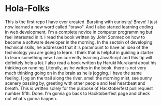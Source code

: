 # Hola-Folks
This is the first repo I have ever created. Bursting with curiosity!
Bravo! I just now learned a new word called "bravo". And I also started learning coding in web development. I'm a complete novice in computer programming but feel interested in it.
I read the book written by John Sonmez on how to become a software developer in the morning. In the sectoin of developing technical skills, he addressed that it is paramount to have an idea of the technology you are going to learn. I think that is helpful in guiding a starter to learn something new. I am currently learning JavaScript and this tip will definitely help a lot.
I also read a book written by Haruki Murakami about his thinking on running. Literally, as he writes in the book, there is not very much thinking going on in the brain as he is jogging. I have the same feeling. I jog on the trail along the river, smell the morning mist, see sunny scenery passing by, greeting with other people and feel heartbeat and breath.
This is written solely for the purpose of Hacktoberfest pull request number fifth. Done. I'm gonna go back to Hacktoberfest page and check out what's gonna happen.
